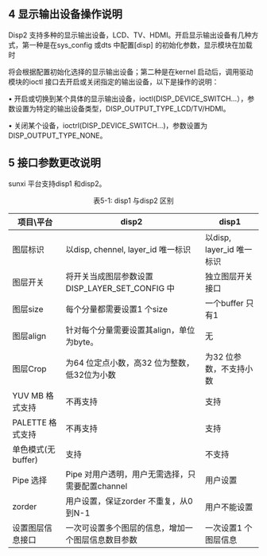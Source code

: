 ## 4 显示输出设备操作说明

Disp2 支持多种的显示输出设备，LCD、TV、HDMI。开启显示输出设备有几种方式，第一种是在sys_config 或dts 中配置[disp] 的初始化参数，显示模块在加载时

将会根据配置初始化选择的显示输出设备；第二种是在kernel 启动后，调用驱动模块的ioctl 接口去开启或关闭指定的输出设备，以下是操作的说明：

• 开启或切换到某个具体的显示输出设备，ioctl(DISP_DEVICE_SWITCH…），参数设置为特定的输出设备类型，DISP_OUTPUT_TYPE_LCD/TV/HDMI。

• 关闭某个设备，ioctrl(DISP_DEVICE_SWITCH…)，参数设置为DISP_OUTPUT_TYPE_NONE。

## 5 接口参数更改说明

sunxi 平台支持disp1 和disp2。

<center>表5-1: disp1 与disp2 区别</center>

| 项目\平台          | disp2                                              | disp1                     |
| ------------------ | -------------------------------------------------- | ------------------------- |
| 图层标识           | 以disp, chennel, layer_id 唯一标识                 | 以disp, layer_id 唯一标识 |
| 图层开关           | 将开关当成图层参数设置DISP_LAYER_SET_CONFIG 中     | 独立图层开关接口          |
| 图层size           | 每个分量都需要设置1 个size                         | 一个buffer 只有1          |
| 图层align          | 针对每个分量需要设置其align，单位为byte。          | 无                        |
| 图层Crop           | 为64 位定点小数，高32 位为整数，低32位为小数       | 为32 位参数，不支持小数   |
| YUV MB 格式支持    | 不再支持                                           | 支持                      |
| PALETTE 格式支持   | 不再支持                                           | 支持                      |
| 单色模式(无buffer) | 支持                                               | 不支持                    |
| Pipe 选择          | Pipe 对用户透明，用户无需选择，只需要配置channel   | 用户设置                  |
| zorder             | 用户设置，保证zorder 不重复，从0 到N-1             | 用户不能设置              |
| 设置图层信息接口   | 一次可设置多个图层的信息，增加一个图层信息数目参数 | 一次设置1 个图层信息      |
